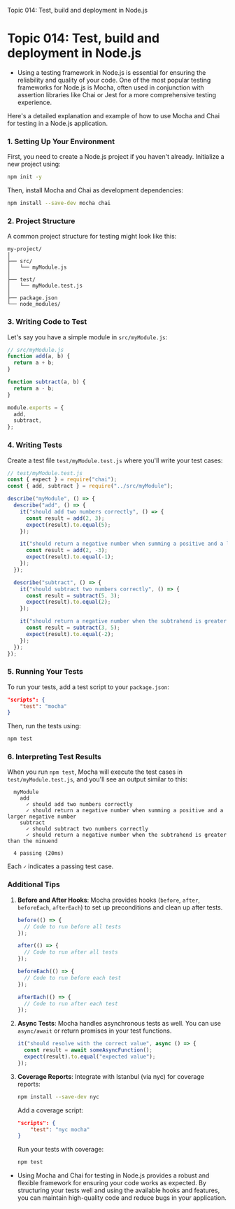 Topic 014: Test, build and deployment in Node.js

# Topic 014: Test, build and deployment in Node.js

- Using a testing framework in Node.js is essential for ensuring the reliability and quality of your code. One of the most popular testing frameworks for Node.js is Mocha, often used in conjunction with assertion libraries like Chai or Jest for a more comprehensive testing experience.

Here's a detailed explanation and example of how to use Mocha and Chai for testing in a Node.js application.

### 1. Setting Up Your Environment

First, you need to create a Node.js project if you haven't already. Initialize a new project using:

```bash
npm init -y
```

Then, install Mocha and Chai as development dependencies:

```bash
npm install --save-dev mocha chai
```

### 2. Project Structure

A common project structure for testing might look like this:

```
my-project/
│
├── src/
│   └── myModule.js
│
├── test/
│   └── myModule.test.js
│
├── package.json
└── node_modules/
```

### 3. Writing Code to Test

Let's say you have a simple module in `src/myModule.js`:

```javascript
// src/myModule.js
function add(a, b) {
  return a + b;
}

function subtract(a, b) {
  return a - b;
}

module.exports = {
  add,
  subtract,
};
```

### 4. Writing Tests

Create a test file `test/myModule.test.js` where you'll write your test cases:

```javascript
// test/myModule.test.js
const { expect } = require("chai");
const { add, subtract } = require("../src/myModule");

describe("myModule", () => {
  describe("add", () => {
    it("should add two numbers correctly", () => {
      const result = add(2, 3);
      expect(result).to.equal(5);
    });

    it("should return a negative number when summing a positive and a larger negative number", () => {
      const result = add(2, -3);
      expect(result).to.equal(-1);
    });
  });

  describe("subtract", () => {
    it("should subtract two numbers correctly", () => {
      const result = subtract(5, 3);
      expect(result).to.equal(2);
    });

    it("should return a negative number when the subtrahend is greater than the minuend", () => {
      const result = subtract(3, 5);
      expect(result).to.equal(-2);
    });
  });
});
```

### 5. Running Your Tests

To run your tests, add a test script to your `package.json`:

```json
"scripts": {
    "test": "mocha"
}
```

Then, run the tests using:

```bash
npm test
```

### 6. Interpreting Test Results

When you run `npm test`, Mocha will execute the test cases in `test/myModule.test.js`, and you'll see an output similar to this:

```plaintext
  myModule
    add
      ✓ should add two numbers correctly
      ✓ should return a negative number when summing a positive and a larger negative number
    subtract
      ✓ should subtract two numbers correctly
      ✓ should return a negative number when the subtrahend is greater than the minuend

  4 passing (20ms)
```

Each `✓` indicates a passing test case.

### Additional Tips

1. **Before and After Hooks**: Mocha provides hooks (`before`, `after`, `beforeEach`, `afterEach`) to set up preconditions and clean up after tests.

   ```javascript
   before(() => {
     // Code to run before all tests
   });

   after(() => {
     // Code to run after all tests
   });

   beforeEach(() => {
     // Code to run before each test
   });

   afterEach(() => {
     // Code to run after each test
   });
   ```

2. **Async Tests**: Mocha handles asynchronous tests as well. You can use `async/await` or return promises in your test functions.

   ```javascript
   it("should resolve with the correct value", async () => {
     const result = await someAsyncFunction();
     expect(result).to.equal("expected value");
   });
   ```

3. **Coverage Reports**: Integrate with Istanbul (via nyc) for coverage reports:

   ```bash
   npm install --save-dev nyc
   ```

   Add a coverage script:

   ```json
   "scripts": {
       "test": "nyc mocha"
   }
   ```

   Run your tests with coverage:

   ```bash
   npm test
   ```

- Using Mocha and Chai for testing in Node.js provides a robust and flexible framework for ensuring your code works as expected. By structuring your tests well and using the available hooks and features, you can maintain high-quality code and reduce bugs in your application.
